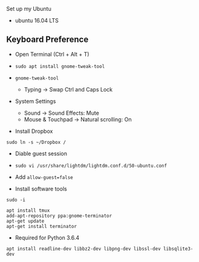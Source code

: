 Set up my Ubuntu

- ubuntu 16.04 LTS


## Keyboard Preference

- Open Terminal (Ctrl + Alt + T)
- `sudo apt install gnome-tweak-tool`
- `gnome-tweak-tool`
  - Typing -> Swap Ctrl and Caps Lock

- System Settings
  - Sound -> Sound Effects: Mute
  - Mouse & Touchpad -> Natural scrolling: On

- Install Dropbox

```
sudo ln -s ~/Dropbox /
```

- Diable guest session

- `sudo vi /usr/share/lightdm/lightdm.conf.d/50-ubuntu.conf`
- Add `allow-guest=false`

- Install software tools

```
sudo -i

apt install tmux
add-apt-repository ppa:gnome-terminator
apt-get update
apt-get install terminator
```

- Required for Python 3.6.4

```
apt install readline-dev libbz2-dev libpng-dev libssl-dev libsqlite3-dev
```

